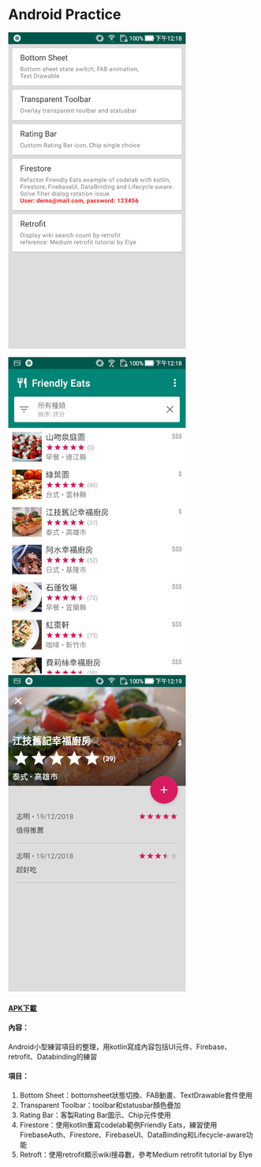 # Android Practice
![GITHUB](https://github.com/mingmintang/practice-android/blob/master/screenshot/screenshot_main.jpg "主畫面")

![GITHUB](https://github.com/mingmintang/practice-android/blob/master/screenshot/screenshot_firestore1.jpg "Firestore練習1")
![GITHUB](https://github.com/mingmintang/practice-android/blob/master/screenshot/screenshot_firestore2.jpg "Firestore練習2")
#### [APK下載](https://github.com/mingmintang/practice-android/raw/master/apk/practice.apk "practice.apk")

#### 內容：
Android小型練習項目的整理，用kotlin寫成內容包括UI元件、Firebase、retrofit、Databinding的練習

#### 項目：
1.  Bottom Sheet：bottomsheet狀態切換、FAB動畫、TextDrawable套件使用
2.  Transparent Toolbar：toolbar和statusbar顏色疊加
3.  Rating Bar：客製Rating Bar圖示、Chip元件使用
4.  Firestore：使用kotlin重寫codelab範例Friendly Eats，練習使用FirebaseAuth、Firestore、FirebaseUI、DataBinding和Lifecycle-aware功能
5.  Retroft：使用retrofit顯示wiki搜尋數，參考Medium retrofit tutorial by Elye
